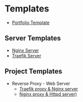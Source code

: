 # Templates

- [Portfolio Template](https://github.com/paulAlexSerban/project-boilerplate-archetype-n-framework)

## Server Templates
- [Nginx Server](https://github.com/paulAlexSerban/tpl--nginx-server)
- [Traefik Server](https://github.com/paulAlexSerban/tpl--traefik-server)

## Project Templates
- Reverse Proxy - Web Server 
  - [Traefik proxy & Nginx server](https://github.com/paulAlexSerban/pbanf-tpl--traefik-proxy--nginx-server)
  - [Nginx proxy & Httpd server)](https://github.com/paulAlexSerban/tpl--nginx-proxy--httpd-server)

<!--
- [ExpressJS (NodeJS v14)](https://github.com/paulAlexSerban/template-nodejs-14)
- [ExpressJS - Redis (NodeJS v14)](https://github.com/paulAlexSerban/template-nodejs-redis)
- [ExpressJS - EJS (NodeJS v14)](https://github.com/paulAlexSerban/ejs-template)
- [Style Guide Template](https://github.com/paulAlexSerban/style-guide-template)

<!--
## To Do's:
- LAMP Project Template
- Wordpress Project Template
- NMP Proejct Template
- MERN Project Template
- MEAN Proejct Template
- MEVN Project Template
